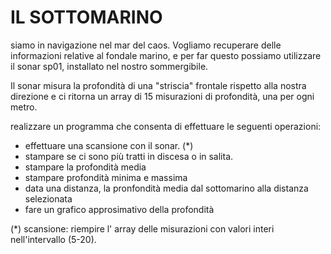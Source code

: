 # IL SOTTOMARINO 

siamo in navigazione nel mar del caos. Vogliamo recuperare delle informazioni relative al fondale marino, e per far questo possiamo utilizzare il sonar sp01, installato nel nostro sommergibile.

Il sonar misura la profondità di una "striscia" frontale rispetto alla nostra direzione e ci ritorna un array di 15 misurazioni di profondità, una per ogni metro.

realizzare un programma che consenta di effettuare le seguenti operazioni:

  - effettuare una scansione con il sonar. (*)
  - stampare se ci sono più tratti in discesa o in salita.
  - stampare la profondità media
  -  stampare profondità minima e massima
  -  data una distanza, la pronfondità media dal sottomarino alla distanza selezionata
  -  fare un grafico approsimativo della profondità

(*) scansione:
riempire l' array delle misurazioni con valori interi nell'intervallo (5-20).